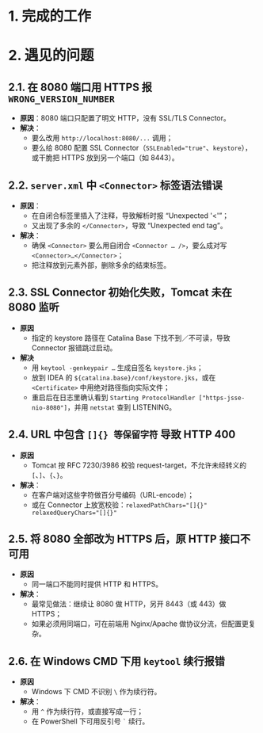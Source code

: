 # 1. 完成的工作

# 2. 遇见的问题
## 2.1. 在 8080 端口用 HTTPS 报 `WRONG_VERSION_NUMBER`
- **原因**：8080 端口只配置了明文 HTTP，没有 SSL/TLS Connector。
- **解决**：
    - 要么改用 `http://localhost:8080/...` 调用；
    - 要么给 8080 配置 SSL Connector（`SSLEnabled="true"`、`keystore`），或干脆把 HTTPS 放到另一个端口（如 8443）。

## 2.2. `server.xml` 中 `<Connector>` 标签语法错误
- **原因**：
    - 在自闭合标签里插入了注释，导致解析时报 “Unexpected '<'”；
    - 又出现了多余的 `</Connector>`，导致 “Unexpected end tag”。
- **解决**：
    - 确保 `<Connector>` 要么用自闭合 `<Connector … />`，要么成对写 `<Connector>…</Connector>`；
    - 把注释放到元素外部，删除多余的结束标签。   

## 2.3. SSL Connector 初始化失败，Tomcat 未在 8080 监听
- **原因**
	- 指定的 keystore 路径在 Catalina Base 下找不到／不可读，导致 Connector 报错跳过启动。
- **解决**
	- 用 `keytool -genkeypair …` 生成自签名 `keystore.jks`；
	- 放到 IDEA 的 `${catalina.base}/conf/keystore.jks`，或在 `<Certificate>` 中用绝对路径指向实际文件；
	- 重启后在日志里确认看到 `Starting ProtocolHandler ["https-jsse-nio-8080"]`，并用 `netstat` 查到 LISTENING。

## 2.4. URL 中包含 `[]{} 等保留字符` 导致 HTTP 400
- **原因**
	- Tomcat 按 RFC 7230/3986 校验 request-target，不允许未经转义的 `[`、`]`、`{`、`}`。
- **解决**：
	- 在客户端对这些字符做百分号编码（URL-encode）；
	- 或在 Connector 上放宽校验：`relaxedPathChars="[]{}" relaxedQueryChars="[]{}"`

## 2.5. 将 8080 全部改为 HTTPS 后，原 HTTP 接口不可用
- **原因**
	- 同一端口不能同时提供 HTTP 和 HTTPS。
- **解决**：
	- 最常见做法：继续让 8080 做 HTTP，另开 8443（或 443）做 HTTPS；
	- 如果必须用同端口，可在前端用 Nginx/Apache 做协议分流，但配置更复杂。

## 2.6. 在 Windows CMD 下用 `keytool` 续行报错
- **原因**
	- Windows 下 CMD 不识别 `\` 作为续行符。
- **解决**：
	- 用 `^` 作为续行符，或直接写成一行；
	- 在 PowerShell 下可用反引号 `` ` `` 续行。